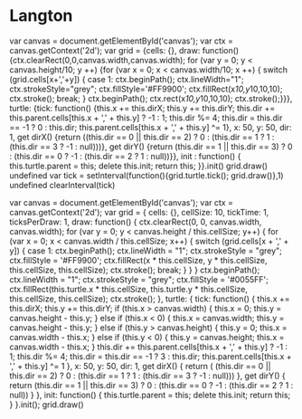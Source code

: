 # Langton

var canvas = document.getElementById('canvas'); var ctx = canvas.getContext('2d'); var grid = {cells: {}, draw: function(){ctx.clearRect(0,0,canvas.width,canvas.width); for (var y = 0; y < canvas.height/10; y ++) {for (var x = 0; x < canvas.width/10; x ++) {
switch (grid.cells[x+','+y]) {
    case 1:
		ctx.beginPath();
		ctx.lineWidth="1";
		ctx.strokeStyle="grey";
		ctx.fillStyle='#FF9900';
		ctx.fillRect(x*10,y*10,10,10);
		ctx.stroke();
		break;
}
ctx.beginPath();
ctx.rect(x*10,y*10,10,10);
ctx.stroke();}}}, turtle: {tick: function() {this.x += this.dirX; this.y += this.dirY; this.dir += this.parent.cells[this.x + ',' + this.y] ? -1 : 1; this.dir %= 4; this.dir = this.dir == -1 ? 0 : this.dir; this.parent.cells[this.x + ',' + this.y] ^= 1}, x: 50, y: 50, dir: 1, get dirX() {return ((this.dir == 0 || this.dir == 2) ? 0 : (this.dir == 1 ? 1 : (this.dir == 3 ? -1 : null)))}, get dirY() {return (this.dir == 1 || this.dir == 3) ? 0 : (this.dir == 0 ? -1 : (this.dir == 2 ? 1 : null))}}, init : function() {
        this.turtle.parent = this;
        delete this.init;
        return this;
    }}.init()
grid.draw()
undefined
var tick = setInterval(function(){grid.turtle.tick(); grid.draw()},1)
undefined
clearInterval(tick)



var canvas = document.getElementById('canvas');
var ctx = canvas.getContext('2d');
var grid = {
    cells: {},
	cellSize: 10,
	tickTime: 1,
	ticksPerDraw: 1,
    draw: function() {
        ctx.clearRect(0, 0, canvas.width, canvas.width);
        for (var y = 0; y < canvas.height / this.cellSize; y++) {
            for (var x = 0; x < canvas.width / this.cellSize; x++) {
                switch (grid.cells[x + ',' + y]) {
                case 1:
                    ctx.beginPath();
                    ctx.lineWidth = "1";
                    ctx.strokeStyle = "grey";
                    ctx.fillStyle = '#FF9900';
                    ctx.fillRect(x * this.cellSize, y * this.cellSize, this.cellSize, this.cellSize);
                    ctx.stroke();
                    break;
                }
        }
        }
		ctx.beginPath();
        ctx.lineWidth = "1";
        ctx.strokeStyle = "grey";
        ctx.fillStyle = '#0055FF';
        ctx.fillRect(this.turtle.x * this.cellSize, this.turtle.y * this.cellSize, this.cellSize, this.cellSize);
        ctx.stroke();
    },
    turtle: {
        tick: function() {
            this.x += this.dirX;
            this.y += this.dirY;
			if (this.x > canvas.width) {
				this.x = 0;
				this.y = canvas.height - this.y;
            } else if (this.x < 0) {
				this.x = canvas.width;
				this.y = canvas.height - this.y;
            } else if (this.y > canvas.height) {
				this.y = 0;
				this.x = canvas.width - this.x;
            } else if (this.y < 0) {
				this.y = canvas.height;
				this.x = canvas.width - this.x;
            }
            this.dir += this.parent.cells[this.x + ',' + this.y] ? -1 : 1;
            this.dir %= 4;
            this.dir = this.dir == -1 ? 3 : this.dir;
            this.parent.cells[this.x + ',' + this.y] ^= 1
        },
        x: 50,
        y: 50,
        dir: 1,
        get dirX() {
            return ( (this.dir == 0 || this.dir == 2) ? 0 : (this.dir == 1 ? 1 : (this.dir == 3 ? -1 : null)))
        },
        get dirY() {
            return (this.dir == 1 || this.dir == 3) ? 0 : (this.dir == 0 ? -1 : (this.dir == 2 ? 1 : null))
        }
    },
    init: function() {
        this.turtle.parent = this;
        delete this.init;
        return this;
    }
}.init();
grid.draw()
